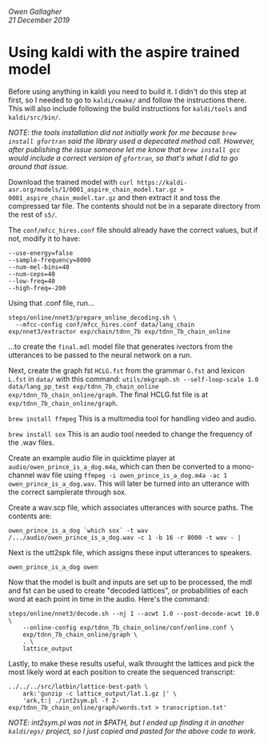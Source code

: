 _Owen Gallagher_<br>
_21 December 2019_

# Using kaldi with the aspire trained model

Before using anything in kaldi you need to build it. I didn't do this step at first, so I needed to go to `kaldi/cmake/` and follow the instructions there. This will also include following the build instructions for `kaldi/tools` and `kaldi/src/bin/`.

_NOTE: the tools installation did not initially work for me because `brew install gfortran` said the library used a depecated method call. However, after publishing the issue someone let me know that `brew install gcc` would include a correct version of `gfortran`, so that's what I did to go around that issue._

Download the trained model with `curl https://kaldi-asr.org/models/1/0001_aspire_chain_model.tar.gz > 0001_aspire_chain_model.tar.gz` and then extract it and toss the compressed tar file. The contents should not be in a separate directory from the rest of `s5/`.

The `conf/mfcc_hires.conf` file should already have the correct values, but if not, modify it to have:

```
--use-energy=false
--sample-frequency=8000
--num-mel-bins=40
--num-ceps=40   
--low-freq=40 
--high-freq=-200
```

Using that .conf file, run... 
```
steps/online/nnet3/prepare_online_decoding.sh \
  --mfcc-config conf/mfcc_hires.conf data/lang_chain exp/nnet3/extractor exp/chain/tdnn_7b exp/tdnn_7b_chain_online
```
...to create the `final.mdl` model file that generates ivectors from the utterances to be passed to the neural network on a run.

Next, create the graph fst `HCLG.fst` from the grammar `G.fst` and lexicon `L.fst` in `data/` with this command: `utils/mkgraph.sh --self-loop-scale 1.0 data/lang_pp_test exp/tdnn_7b_chain_online exp/tdnn_7b_chain_online/graph`. The final HCLG.fst file is at `exp/tdnn_7b_chain_online/graph`. 

`brew install ffmpeg` This is a multimedia tool for handling video and audio.

`brew install sox` This is an audio tool needed to change the frequency of the .wav files.

Create an example audio file in quicktime player at `audio/owen_prince_is_a_dog.m4a`, which can then be converted to a mono-channel wav file using `ffmpeg -i owen_prince_is_a_dog.m4a -ac 1 owen_prince_is_a_dog.wav`. This will later be turned into an utterance with the correct samplerate through sox.

Create a wav.scp file, which associates utterances with source paths. The contents are:

```
owen_prince_is_a_dog `which sox` -t wav /.../audio/owen_prince_is_a_dog.wav -c 1 -b 16 -r 8000 -t wav - |
```

Next is the utt2spk file, which assigns these input utterances to speakers.

```
owen_prince_is_a_dog owen
```

Now that the model is built and inputs are set up to be processed, the mdl and fst can be used to create "decoded lattices", or probabilities of each word at each point in time in the audio. Here's the command:

```
steps/online/nnet3/decode.sh --nj 1 --acwt 1.0 --post-decode-acwt 10.0 \
    --online-config exp/tdnn_7b_chain_online/conf/online.conf \
    exp/tdnn_7b_chain_online/graph \
    . \
    lattice_output
```

Lastly, to make these results useful, walk throught the lattices and pick the most likely word at each position to create the sequenced transcript:

```
../../../src/latbin/lattice-best-path \
    ark:'gunzip -c lattice_output/lat.1.gz |' \
    'ark,t:| ./int2sym.pl -f 2- exp/tdnn_7b_chain_online/graph/words.txt > transcription.txt'
```

_NOTE: int2sym.pl was not in $PATH, but I ended up finding it in another `kaldi/egs/` project, so I just copied and pasted for the above code to work._